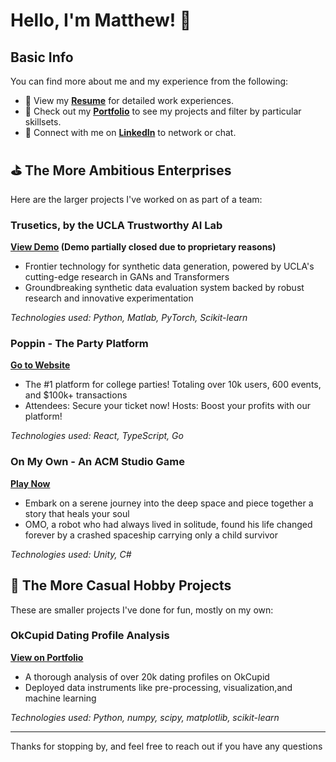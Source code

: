 # Hello, I'm Matthew! 👋

## Basic Info

You can find more about me and my experience from the following:

- 📄 View my **[Resume](https://www.yangmatthew.com/resume)** for detailed work experiences.
- 🎨 Check out my **[Portfolio](https://www.yangmatthew.com/)** to see my projects and filter by particular skillsets.
- 💼 Connect with me on **[LinkedIn](https://www.linkedin.com/in/matthew-yang-91291a168/)** to network or chat.

## ⛳️ The More Ambitious Enterprises 

Here are the larger projects I've worked on as part of a team:

### Trusetics, by the UCLA Trustworthy AI Lab
**[View Demo](https://github.com/skematt/skematt/edit/main/README.md) (Demo partially closed due to proprietary reasons)**

- Frontier technology for synthetic data generation, powered by UCLA's cutting-edge research in GANs and Transformers
- Groundbreaking synthetic data evaluation system backed by robust research and innovative experimentation

*Technologies used: Python, Matlab, PyTorch, Scikit-learn*

### Poppin - The Party Platform
**[Go to Website](https://joinpoppin.com/)**

- The #1 platform for college parties! Totaling over 10k users, 600 events, and $100k+ transactions
- Attendees: Secure your ticket now! Hosts: Boost your profits with our platform!

*Technologies used: React, TypeScript, Go*

### On My Own - An ACM Studio Game
**[Play Now](https://kmbusybee.itch.io/on-my-own)**

- Embark on a serene journey into the deep space and piece together a story that heals your soul
- OMO, a robot who had always lived  in solitude, found his life changed forever by a crashed spaceship carrying only a child survivor

*Technologies used: Unity, C#*

## 🎯 The More Casual Hobby Projects

These are smaller projects I've done for fun, mostly on my own:

### OkCupid Dating Profile Analysis
**[View on Portfolio](https://www.yangmatthew.com/okcupid-analysis)**

- A thorough analysis of over 20k dating profiles on OkCupid
- Deployed data instruments like pre-processing, visualization,and machine learning

*Technologies used: Python, numpy, scipy, matplotlib, scikit-learn*


---

Thanks for stopping by, and feel free to reach out if you have any questions
